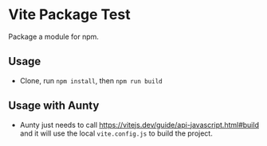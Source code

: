 # Vite Package Test

Package a module for npm.

## Usage

- Clone, run `npm install`, then `npm run build`

## Usage with Aunty

- Aunty just needs to call https://vitejs.dev/guide/api-javascript.html#build and it will use the local `vite.config.js` to build the project.
